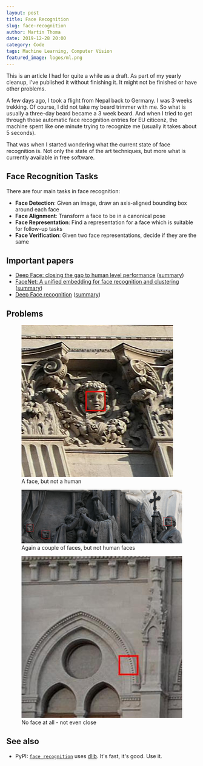 ```yaml
---
layout: post
title: Face Recognition
slug: face-recognition
author: Martin Thoma
date: 2019-12-28 20:00
category: Code
tags: Machine Learning, Computer Vision
featured_image: logos/ml.png
---
```

<div class="info">This is an article I had for quite a while as a draft. As part of my yearly cleanup, I've published it without finishing it. It might not be finished or have other problems.</div>

A few days ago, I took a flight from Nepal back to Germany. I was 3 weeks
trekking. Of course, I did not take my beard trimmer with me. So what is
usually a three-day beard became a 3 week beard. And when I tried to get through
those automatic face recognition entries for EU citicenz, the machine spent like
one minute trying to recognize me (usually it takes about 5 seconds).

That was when I started wondering what the current state of face recognition is.
Not only the state of the art techniques, but more what is currently available
in free software.


## Face Recognition Tasks

There are four main tasks in face recognition:

* **Face Detection**: Given an image, draw an axis-aligned bounding box around each face
* **Face Alignment**: Transform a face to be in a canonical pose
* **Face Representation**: Find a representation for a face which is suitable for follow-up tasks
* **Face Verification**: Given two face representations, decide if they are the same

## Important papers

<ul>
    <li><a href="https://www.cs.toronto.edu/~ranzato/publications/taigman_cvpr14.pdf">Deep Face: closing the gap to human level performance</a> (<a href="http://www.shortscience.org/paper?bibtexKey=conf/cvpr/TaigmanYRW14#martinthoma">summary</a>)</li>
    <li><a href="https://arxiv.org/abs/1503.03832">FaceNet: A unified embedding for face recognition and clustering</a> (<a href="http://www.shortscience.org/paper?bibtexKey=journals/corr/1503.03832">summary</a>)</li>
    <li><a href="https://www.robots.ox.ac.uk/~vgg/publications/2015/Parkhi15/parkhi15.pdf">Deep Face recognition</a> (<a href="http://www.shortscience.org/paper?bibtexKey=conf/bmvc/ParkhiVZ15">summary</a>)</li>
</ul>


## Problems

<figure class="wp-caption aligncenter img-thumbnail">
    <a href="../images/2019/04/face_recongition_error_statue.jpg"><img src="../images/2019/04/face_recongition_error_statue.jpg" alt="A face, but not a human" style="width: 400px;"/></a>
    <figcaption class="text-center">A face, but not a human</figcaption>
</figure>

<figure class="wp-caption aligncenter img-thumbnail">
    <a href="../images/2019/04/face_recongition_error_statue-3.jpg"><img src="../images/2019/04/face_recongition_error_statue-3.jpg" alt="Again a couple of faces, but not human faces" style="width: 512px;"/></a>
    <figcaption class="text-center">Again a couple of faces, but not human faces</figcaption>
</figure>

<figure class="wp-caption aligncenter img-thumbnail">
    <a href="../images/2019/04/face_recongition_error_noface.jpg"><img src="../images/2019/04/face_recongition_error_noface.jpg" alt="No face at all - not even close" style="width: 512px;"/></a>
    <figcaption class="text-center">No face at all - not even close</figcaption>
</figure>


## See also

* PyPI: [`face_recognition`](https://pypi.org/project/face_recognition/) uses [dlib](http://dlib.net/). It's fast, it's good. Use it.
